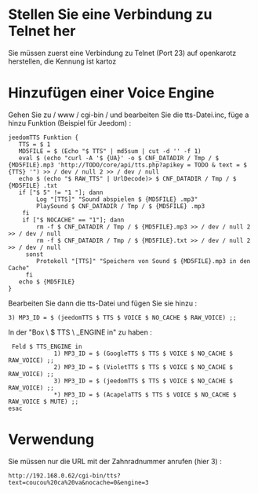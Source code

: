 Stellen Sie eine Verbindung zu Telnet her 
======================

Sie müssen zuerst eine Verbindung zu Telnet (Port 23) auf openkarotz herstellen,
die Kennung ist kartoz

Hinzufügen einer Voice Engine 
=========================

Gehen Sie zu / www / cgi-bin / und bearbeiten Sie die tts-Datei.inc, füge a hinzu
Funktion (Beispiel für Jeedom) :

    jeedomTTS Funktion {
       TTS = $ 1
       MD5FILE = $ (Echo "$ TTS" | md5sum | cut -d '' -f 1)
       eval $ (echo "curl -A '$ {UA}' -o $ CNF_DATADIR / Tmp / $ {MD5FILE}.mp3 'http://TODO/core/api/tts.php?apikey = TODO & text = $ {TTS} '") >> / dev / null 2 >> / dev / null
       echo $ (echo "$ RAW_TTS" | UrlDecode)> $ CNF_DATADIR / Tmp / $ {MD5FILE} .txt
       if ["$ 5" != "1 "]; dann
            Log "[TTS]" "Sound abspielen $ {MD5FILE} .mp3"
            PlaySound $ CNF_DATADIR / Tmp / $ {MD5FILE} .mp3
        fi
        if ["$ NOCACHE" == "1"]; dann
            rm -f $ CNF_DATADIR / Tmp / $ {MD5FILE}.mp3 >> / dev / null 2 >> / dev / null
            rm -f $ CNF_DATADIR / Tmp / $ {MD5FILE}.txt >> / dev / null 2 >> / dev / null
         sonst
            Protokoll "[TTS]" "Speichern von Sound $ {MD5FILE}.mp3 in den Cache"
         fi
       echo $ {MD5FILE}
    }

Bearbeiten Sie dann die tts-Datei und fügen Sie sie hinzu :

    3) MP3_ID = $ (jeedomTTS $ TTS $ VOICE $ NO_CACHE $ RAW_VOICE) ;;

In der "Box \ $ TTS \ _ENGINE in" zu haben :

     Feld $ TTS_ENGINE in
                 1) MP3_ID = $ (GoogleTTS $ TTS $ VOICE $ NO_CACHE $ RAW_VOICE) ;;
                 2) MP3_ID = $ (VioletTTS $ TTS $ VOICE $ NO_CACHE $ RAW_VOICE) ;;
                 3) MP3_ID = $ (jeedomTTS $ TTS $ VOICE $ NO_CACHE $ RAW_VOICE) ;;
                 *) MP3_ID = $ (AcapelaTTS $ TTS $ VOICE $ NO_CACHE $ RAW_VOICE $ MUTE) ;;
    esac

Verwendung 
===========

Sie müssen nur die URL mit der Zahnradnummer anrufen (hier 3) :

    http://192.168.0.62/cgi-bin/tts?text=coucou%20ca%20va&nocache=0&engine=3
